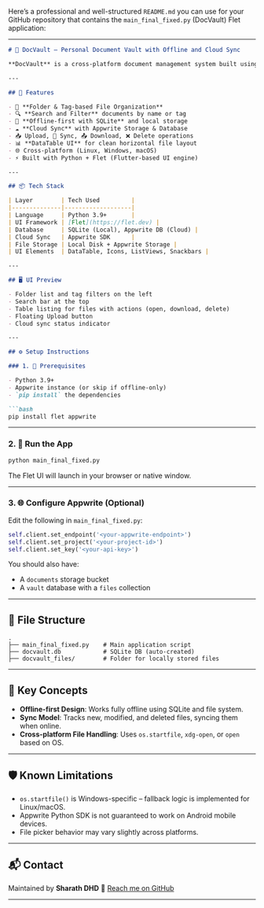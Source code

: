 Here’s a professional and well-structured `README.md` you can use for your GitHub repository that contains the `main_final_fixed.py` (DocVault) Flet application:

---

````markdown
# 📁 DocVault – Personal Document Vault with Offline and Cloud Sync

**DocVault** is a cross-platform document management system built using [Flet](https://flet.dev). It allows you to store, organize, and manage files locally, with optional synchronization to the cloud using Appwrite. Designed with an intuitive UI, it includes folder/tag management, offline-first syncing, and a built-in file viewer.

---

## 🚀 Features

- 📂 **Folder & Tag-based File Organization**
- 🔍 **Search and Filter** documents by name or tag
- 💾 **Offline-first with SQLite** and local storage
- ☁️ **Cloud Sync** with Appwrite Storage & Database
- 📥 Upload, 🔄 Sync, 📤 Download, ❌ Delete operations
- 📊 **DataTable UI** for clean horizontal file layout
- 🌐 Cross-platform (Linux, Windows, macOS)
- ⚡ Built with Python + Flet (Flutter-based UI engine)

---

## 📦 Tech Stack

| Layer        | Tech Used         |
|--------------|-------------------|
| Language     | Python 3.9+       |
| UI Framework | [Flet](https://flet.dev) |
| Database     | SQLite (Local), Appwrite DB (Cloud) |
| Cloud Sync   | Appwrite SDK      |
| File Storage | Local Disk + Appwrite Storage |
| UI Elements  | DataTable, Icons, ListViews, Snackbars |

---

## 🖥️ UI Preview

- Folder list and tag filters on the left
- Search bar at the top
- Table listing for files with actions (open, download, delete)
- Floating Upload button
- Cloud sync status indicator

---

## ⚙️ Setup Instructions

### 1. 🔧 Prerequisites

- Python 3.9+
- Appwrite instance (or skip if offline-only)
- `pip install` the dependencies

```bash
pip install flet appwrite
````

---

### 2. 📁 Run the App

```bash
python main_final_fixed.py
```

The Flet UI will launch in your browser or native window.

---

### 3. 🌐 Configure Appwrite (Optional)

Edit the following in `main_final_fixed.py`:

```python
self.client.set_endpoint('<your-appwrite-endpoint>')
self.client.set_project('<your-project-id>')
self.client.set_key('<your-api-key>')
```

You should also have:

* A `documents` storage bucket
* A `vault` database with a `files` collection

---

## 📄 File Structure

```
.
├── main_final_fixed.py    # Main application script
├── docvault.db            # SQLite DB (auto-created)
├── docvault_files/        # Folder for locally stored files
```

---

## 🧠 Key Concepts

* **Offline-first Design**: Works fully offline using SQLite and file system.
* **Sync Model**: Tracks new, modified, and deleted files, syncing them when online.
* **Cross-platform File Handling**: Uses `os.startfile`, `xdg-open`, or `open` based on OS.

---

## 🛡 Known Limitations

* `os.startfile()` is Windows-specific – fallback logic is implemented for Linux/macOS.
* Appwrite Python SDK is not guaranteed to work on Android mobile devices.
* File picker behavior may vary slightly across platforms.

---

## 📬 Contact

Maintained by **Sharath DHD**
📧 [Reach me on GitHub](https://github.com/sharathDHD)

---
